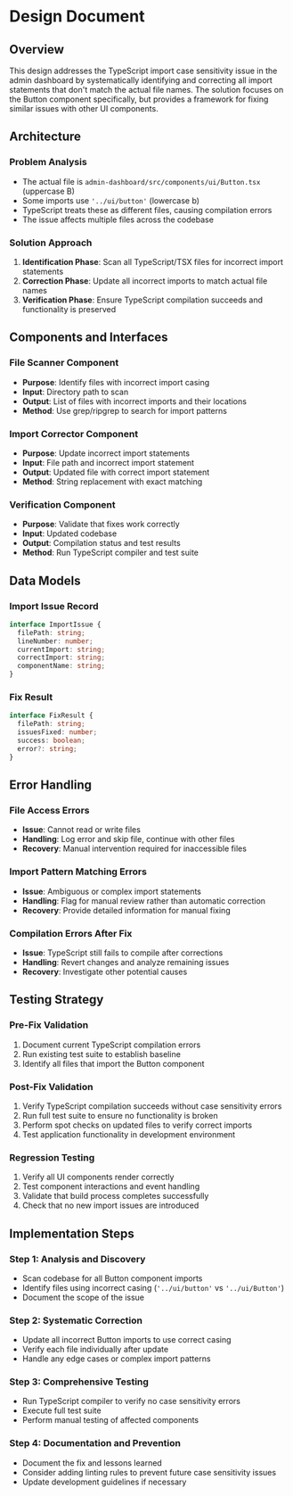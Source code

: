# Design Document

## Overview

This design addresses the TypeScript import case sensitivity issue in the admin dashboard by systematically identifying and correcting all import statements that don't match the actual file names. The solution focuses on the Button component specifically, but provides a framework for fixing similar issues with other UI components.

## Architecture

### Problem Analysis
- The actual file is `admin-dashboard/src/components/ui/Button.tsx` (uppercase B)
- Some imports use `'../ui/button'` (lowercase b) 
- TypeScript treats these as different files, causing compilation errors
- The issue affects multiple files across the codebase

### Solution Approach
1. **Identification Phase**: Scan all TypeScript/TSX files for incorrect import statements
2. **Correction Phase**: Update all incorrect imports to match actual file names
3. **Verification Phase**: Ensure TypeScript compilation succeeds and functionality is preserved

## Components and Interfaces

### File Scanner Component
- **Purpose**: Identify files with incorrect import casing
- **Input**: Directory path to scan
- **Output**: List of files with incorrect imports and their locations
- **Method**: Use grep/ripgrep to search for import patterns

### Import Corrector Component  
- **Purpose**: Update incorrect import statements
- **Input**: File path and incorrect import statement
- **Output**: Updated file with correct import statement
- **Method**: String replacement with exact matching

### Verification Component
- **Purpose**: Validate that fixes work correctly
- **Input**: Updated codebase
- **Output**: Compilation status and test results
- **Method**: Run TypeScript compiler and test suite

## Data Models

### Import Issue Record
```typescript
interface ImportIssue {
  filePath: string;
  lineNumber: number;
  currentImport: string;
  correctImport: string;
  componentName: string;
}
```

### Fix Result
```typescript
interface FixResult {
  filePath: string;
  issuesFixed: number;
  success: boolean;
  error?: string;
}
```

## Error Handling

### File Access Errors
- **Issue**: Cannot read or write files
- **Handling**: Log error and skip file, continue with other files
- **Recovery**: Manual intervention required for inaccessible files

### Import Pattern Matching Errors
- **Issue**: Ambiguous or complex import statements
- **Handling**: Flag for manual review rather than automatic correction
- **Recovery**: Provide detailed information for manual fixing

### Compilation Errors After Fix
- **Issue**: TypeScript still fails to compile after corrections
- **Handling**: Revert changes and analyze remaining issues
- **Recovery**: Investigate other potential causes

## Testing Strategy

### Pre-Fix Validation
1. Document current TypeScript compilation errors
2. Run existing test suite to establish baseline
3. Identify all files that import the Button component

### Post-Fix Validation
1. Verify TypeScript compilation succeeds without case sensitivity errors
2. Run full test suite to ensure no functionality is broken
3. Perform spot checks on updated files to verify correct imports
4. Test application functionality in development environment

### Regression Testing
1. Verify all UI components render correctly
2. Test component interactions and event handling
3. Validate that build process completes successfully
4. Check that no new import issues are introduced

## Implementation Steps

### Step 1: Analysis and Discovery
- Scan codebase for all Button component imports
- Identify files using incorrect casing (`'../ui/button'` vs `'../ui/Button'`)
- Document the scope of the issue

### Step 2: Systematic Correction
- Update all incorrect Button imports to use correct casing
- Verify each file individually after update
- Handle any edge cases or complex import patterns

### Step 3: Comprehensive Testing
- Run TypeScript compiler to verify no case sensitivity errors
- Execute full test suite
- Perform manual testing of affected components

### Step 4: Documentation and Prevention
- Document the fix and lessons learned
- Consider adding linting rules to prevent future case sensitivity issues
- Update development guidelines if necessary